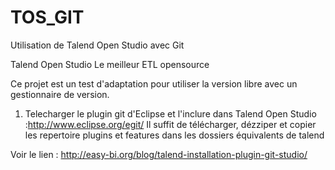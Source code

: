 # TOS_GIT
Utilisation de Talend Open Studio avec Git

Talend Open Studio
Le meilleur ETL opensource

Ce projet est un test d'adaptation pour utiliser la version libre avec un gestionnaire de version.

1. Telecharger le plugin git d'Eclipse et l'inclure dans Talend Open Studio :http://www.eclipse.org/egit/
Il suffit de télécharger, dézziper et copier les repertoire plugins et features dans les dossiers équivalents de talend


Voir le lien : http://easy-bi.org/blog/talend-installation-plugin-git-studio/

